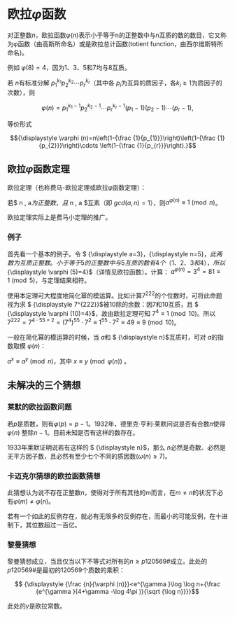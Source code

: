 # 欧拉$φ$函数

对正整数$n$，欧拉函数${\displaystyle \varphi (n)}$表示小于等于n的正整数中与n互质的数的数目，它又称为φ函数（由高斯所命名）或是欧拉总计函数(totient function，由西尔维斯特所命名)。

例如 ${\displaystyle \varphi \left(8\right)=4}$，因为1、3、5和7均与8互质。

若 ${\displaystyle n}$有标准分解 ${\displaystyle p_{1}^{k_{1}}p_{2}^{k_{2}}\cdots p_{r}^{k_{r}}}$（其中各 ${\displaystyle p_{i}}$为互异的质因子，各${\displaystyle k_{i}\geq 1}$为质因子的次数），则

```math
{\displaystyle \varphi (n)=p_{1}^{k_{1}-1}p_{2}^{k_{2}-1}\cdots p_{r}^{k_{r}-1}(p_{1}-1)(p_{2}-1)\cdots (p_{r}-1),}
```

等价形式

``` math
{\displaystyle \varphi (n)=n\left(1-{\frac {1}{p_{1}}}\right)\left(1-{\frac {1}{p_{2}}}\right)\cdots \left(1-{\frac {1}{p_{r}}}\right).}
```

## 欧拉$φ$函数定理

欧拉定理（也称费马-欧拉定理或欧拉${\displaystyle {\varphi }}$函数定理）：

若$ n , a$为正整数，且$ n , a $互素（即 $gcd(a,n) = 1$），则${\displaystyle a^{\varphi (n)}\equiv 1{\pmod {n}}}$。

欧拉定理实际上是费马小定理的推广。

### 例子

首先看一个基本的例子。令 $ {\displaystyle a=3}，{\displaystyle n=5}$，此两数为互质正整数。小于等于5的正整数中与5互质的数有4个（1、2、3和4），所以${\displaystyle \varphi (5)=4}$（详情见欧拉函数）。计算： ${\displaystyle a^{\varphi (n)}=3^{4}=81\equiv 1{\pmod {5}}}$，与定理结果相符。

使用本定理可大程度地简化幂的模运算。比如计算${\displaystyle 7^{222}}$的个位数时，可将此命题视为求 $ {\displaystyle 7^{222}}$被10除的余数：因7和10互质，且 $ {\displaystyle \varphi (10)=4}$，故由欧拉定理可知 ${\displaystyle 7^{4}\equiv 1{\pmod {10}}}$。所以 ${\displaystyle 7^{222}=7^{4\cdot 55+2}=(7^{4})^{55}\cdot 7^{2}\equiv 1^{55}\cdot 7^{2}\equiv 49\equiv 9{\pmod {10}}}$。

一般在简化幂的模运算的时候，当 ${\displaystyle a}$和 $ {\displaystyle n}$互质时，可对 ${\displaystyle a}$的指数取模 ${\displaystyle \varphi (n)}$：

${\displaystyle a^{x}\equiv a^{y}{\pmod {n}}}$，其中 ${\displaystyle x\equiv y{\pmod {\varphi (n)}}}$ 。

## 未解决的三个猜想

### 莱默的欧拉函数问题

若$p$是质数，则有$φ(p) = p − 1$。1932年，德里克·亨利·莱默问说是否有合数$n$使得$φ(n)$ 整除$n − 1$。目前未知是否有这样的数存在。

1933年莱默证明说若有这样的 $ {\displaystyle n}$，那么 ${\displaystyle n}$必然是奇数、必然是无平方因子数，且必然有至少七个不同的质因数$({\displaystyle \omega (n)\geq 7})$。

### 卡迈克尔猜想的欧拉函数猜想

此猜想认为说不存在正整数$n$，使得对于所有其他的m而言，在$m ≠ n$的状况下必有$φ(m) ≠ φ(n)$。

若有一个如此的反例存在，就必有无限多的反例存在，而最小的可能反例，在十进制下，其位数超过一百亿。

### 黎曼猜想

黎曼猜想成立，当且仅当以下不等式对所有的$n ≥ p120569\#$成立。此处的$p120569\#$是最初的120569个质数的乘积：

```math
 {\displaystyle {\frac {n}{\varphi (n)}}<e^{\gamma }\log \log n+{\frac {e^{\gamma }(4+\gamma -\log 4\pi )}{\sqrt {\log n}}}}
```

此处的$γ$是欧拉常数。
